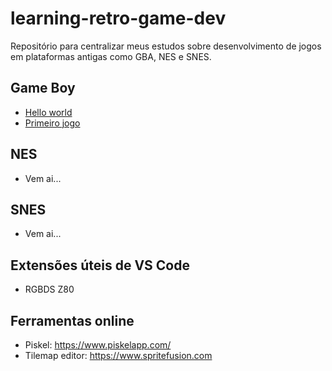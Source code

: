 # learning-retro-game-dev

Repositório para centralizar meus estudos sobre desenvolvimento de jogos
em plataformas antigas como GBA, NES e SNES.

## Game Boy

- [Hello world](./GameBoy/hello-world)
- [Primeiro jogo](./GameBoy/unbricked/)

## NES

- Vem ai...

## SNES

- Vem ai...

## Extensões úteis de VS Code

- RGBDS Z80

## Ferramentas online

- Piskel: https://www.piskelapp.com/
- Tilemap editor: https://www.spritefusion.com
